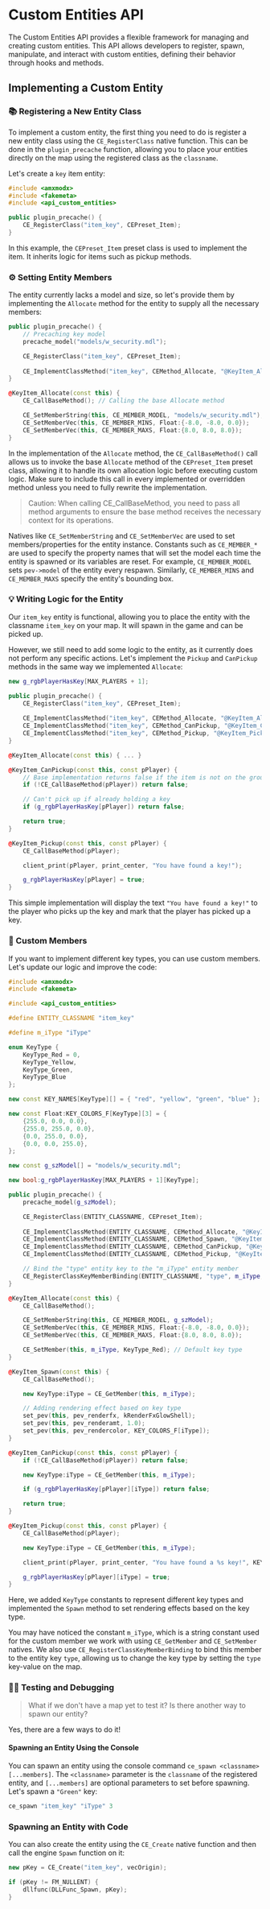 # Custom Entities API

The Custom Entities API provides a flexible framework for managing and creating custom entities. This API allows developers to register, spawn, manipulate, and interact with custom entities, defining their behavior through hooks and methods.

## Implementing a Custom Entity

### 📚 Registering a New Entity Class

To implement a custom entity, the first thing you need to do is register a new entity class using the `CE_RegisterClass` native function. This can be done in the `plugin_precache` function, allowing you to place your entities directly on the map using the registered class as the `classname`.

Let's create a `key` item entity:

```cpp
#include <amxmodx>
#include <fakemeta>
#include <api_custom_entities>

public plugin_precache() {
    CE_RegisterClass("item_key", CEPreset_Item);
}
```

In this example, the `CEPreset_Item` preset class is used to implement the item. It inherits logic for items such as pickup methods.

### ⚙️ Setting Entity Members

The entity currently lacks a model and size, so let's provide them by implementing the `Allocate` method for the entity to supply all the necessary members:

```cpp
public plugin_precache() {
    // Precaching key model
    precache_model("models/w_security.mdl");

    CE_RegisterClass("item_key", CEPreset_Item);
    
    CE_ImplementClassMethod("item_key", CEMethod_Allocate, "@KeyItem_Allocate");
}

@KeyItem_Allocate(const this) {
    CE_CallBaseMethod(); // Calling the base Allocate method

    CE_SetMemberString(this, CE_MEMBER_MODEL, "models/w_security.mdl");
    CE_SetMemberVec(this, CE_MEMBER_MINS, Float:{-8.0, -8.0, 0.0}); 
    CE_SetMemberVec(this, CE_MEMBER_MAXS, Float:{8.0, 8.0, 8.0});
}
```

In the implementation of the `Allocate` method, the `CE_CallBaseMethod()` call allows us to invoke the base `Allocate` method of the `CEPreset_Item` preset class, allowing it to handle its own allocation logic before executing custom logic. Make sure to include this call in every implemented or overridden method unless you need to fully rewrite the implementation.

> Caution: When calling CE_CallBaseMethod, you need to pass all method arguments to ensure the base method receives the necessary context for its operations.

Natives like `CE_SetMemberString` and `CE_SetMemberVec` are used to set members/properties for the entity instance. Constants such as `CE_MEMBER_*` are used to specify the property names that will set the model each time the entity is spawned or its variables are reset. For example, `CE_MEMBER_MODEL` sets `pev->model` of the entity every respawn. Similarly, `CE_MEMBER_MINS` and `CE_MEMBER_MAXS` specify the entity's bounding box.

### 💡 Writing Logic for the Entity

Our `item_key` entity is functional, allowing you to place the entity with the classname `item_key` on your map. It will spawn in the game and can be picked up.

However, we still need to add some logic to the entity, as it currently does not perform any specific actions. Let's implement the `Pickup` and `CanPickup` methods in the same way we implemented `Allocate`:

```cpp
new g_rgbPlayerHasKey[MAX_PLAYERS + 1];

public plugin_precache() {
    CE_RegisterClass("item_key", CEPreset_Item);
    
    CE_ImplementClassMethod("item_key", CEMethod_Allocate, "@KeyItem_Allocate");
    CE_ImplementClassMethod("item_key", CEMethod_CanPickup, "@KeyItem_CanPickup");
    CE_ImplementClassMethod("item_key", CEMethod_Pickup, "@KeyItem_Pickup");
}

@KeyItem_Allocate(const this) { ... }

@KeyItem_CanPickup(const this, const pPlayer) {
    // Base implementation returns false if the item is not on the ground
    if (!CE_CallBaseMethod(pPlayer)) return false;

    // Can't pick up if already holding a key
    if (g_rgbPlayerHasKey[pPlayer]) return false;

    return true;
}

@KeyItem_Pickup(const this, const pPlayer) {
    CE_CallBaseMethod(pPlayer);

    client_print(pPlayer, print_center, "You have found a key!");

    g_rgbPlayerHasKey[pPlayer] = true;
}
```

This simple implementation will display the text `"You have found a key!"` to the player who picks up the key and mark that the player has picked up a key.

### 🧩 Custom Members

If you want to implement different key types, you can use custom members. Let's update our logic and improve the code:

```cpp
#include <amxmodx>
#include <fakemeta>

#include <api_custom_entities>

#define ENTITY_CLASSNAME "item_key"

#define m_iType "iType"

enum KeyType {
    KeyType_Red = 0,
    KeyType_Yellow,
    KeyType_Green,
    KeyType_Blue
};

new const KEY_NAMES[KeyType][] = { "red", "yellow", "green", "blue" };

new const Float:KEY_COLORS_F[KeyType][3] = {
    {255.0, 0.0, 0.0},
    {255.0, 255.0, 0.0},
    {0.0, 255.0, 0.0},
    {0.0, 0.0, 255.0},
};

new const g_szModel[] = "models/w_security.mdl";

new bool:g_rgbPlayerHasKey[MAX_PLAYERS + 1][KeyType];

public plugin_precache() {
    precache_model(g_szModel);

    CE_RegisterClass(ENTITY_CLASSNAME, CEPreset_Item);
    
    CE_ImplementClassMethod(ENTITY_CLASSNAME, CEMethod_Allocate, "@KeyItem_Allocate");
    CE_ImplementClassMethod(ENTITY_CLASSNAME, CEMethod_Spawn, "@KeyItem_Spawn");
    CE_ImplementClassMethod(ENTITY_CLASSNAME, CEMethod_CanPickup, "@KeyItem_CanPickup");
    CE_ImplementClassMethod(ENTITY_CLASSNAME, CEMethod_Pickup, "@KeyItem_Pickup");

    // Bind the "type" entity key to the "m_iType" entity member
    CE_RegisterClassKeyMemberBinding(ENTITY_CLASSNAME, "type", m_iType, CEMemberType_Cell);
}

@KeyItem_Allocate(const this) {
    CE_CallBaseMethod();

    CE_SetMemberString(this, CE_MEMBER_MODEL, g_szModel);
    CE_SetMemberVec(this, CE_MEMBER_MINS, Float:{-8.0, -8.0, 0.0}); 
    CE_SetMemberVec(this, CE_MEMBER_MAXS, Float:{8.0, 8.0, 8.0});

    CE_SetMember(this, m_iType, KeyType_Red); // Default key type
}

@KeyItem_Spawn(const this) {
    CE_CallBaseMethod();

    new KeyType:iType = CE_GetMember(this, m_iType);

    // Adding rendering effect based on key type
    set_pev(this, pev_renderfx, kRenderFxGlowShell);
    set_pev(this, pev_renderamt, 1.0);
    set_pev(this, pev_rendercolor, KEY_COLORS_F[iType]);
}

@KeyItem_CanPickup(const this, const pPlayer) {
    if (!CE_CallBaseMethod(pPlayer)) return false;

    new KeyType:iType = CE_GetMember(this, m_iType);

    if (g_rgbPlayerHasKey[pPlayer][iType]) return false;

    return true;
}

@KeyItem_Pickup(const this, const pPlayer) {
    CE_CallBaseMethod(pPlayer);

    new KeyType:iType = CE_GetMember(this, m_iType);

    client_print(pPlayer, print_center, "You have found a %s key!", KEY_NAMES[iType]);

    g_rgbPlayerHasKey[pPlayer][iType] = true;
}
```

Here, we added `KeyType` constants to represent different key types and implemented the `Spawn` method to set rendering effects based on the key type.

You may have noticed the constant `m_iType`, which is a string constant used for the custom member we work with using `CE_GetMember` and `CE_SetMember` natives. We also use `CE_RegisterClassKeyMemberBinding` to bind this member to the entity key `type`, allowing us to change the key type by setting the `type` key-value on the map.

### 🕵️‍♂️ Testing and Debugging

> What if we don't have a map yet to test it? Is there another way to spawn our entity?

Yes, there are a few ways to do it!

#### Spawning an Entity Using the Console

You can spawn an entity using the console command `ce_spawn <classname> [...members]`. The `<classname>` parameter is the `classname` of the registered entity, and `[...members]` are optional parameters to set before spawning. Let's spawn a `"Green"` key:

```cpp
ce_spawn "item_key" "iType" 3
```

### Spawning an Entity with Code

You can also create the entity using the `CE_Create` native function and then call the engine `Spawn` function on it:

```cpp
new pKey = CE_Create("item_key", vecOrigin);

if (pKey != FM_NULLENT) {
    dllfunc(DLLFunc_Spawn, pKey);
}
```